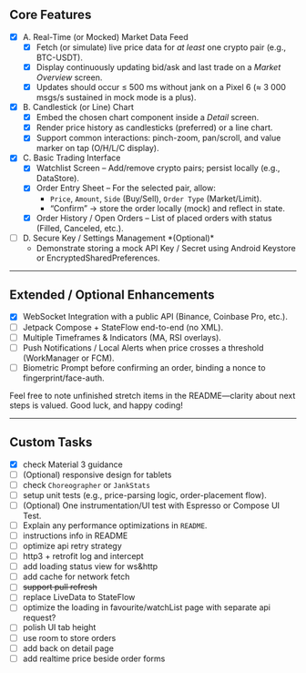 ## Core Features

- [x] A. Real-Time (or Mocked) Market Data Feed
  - [x] Fetch (or simulate) live price data for *at least* one crypto pair (e.g., BTC-USDT).
  - [x] Display continuously updating bid/ask and last trade on a *Market Overview* screen.
  - [x] Updates should occur ≤ 500 ms without jank on a Pixel 6 (≈ 3 000 msgs/s sustained in mock mode is a plus).
  
- [x] B. Candlestick (or Line) Chart
  - [x] Embed the chosen chart component inside a *Detail* screen.
  - [x] Render price history as candlesticks (preferred) or a line chart.
  - [x] Support common interactions: pinch-zoom, pan/scroll, and value marker on tap (O/H/L/C display).

- [x] C. Basic Trading Interface
  - [x] Watchlist Screen – Add/remove crypto pairs; persist locally (e.g., DataStore).
  - [x] Order Entry Sheet – For the selected pair, allow:
    - `Price`, `Amount`, `Side` (Buy/Sell), `Order Type` (Market/Limit).
    - “Confirm” → store the order locally (mock) and reflect in state.
  - [x] Order History / Open Orders – List of placed orders with status (Filled, Canceled, etc.).

- [ ] D. Secure Key / Settings Management \*(Optional)\*
  - Demonstrate storing a mock API Key / Secret using Android Keystore or EncryptedSharedPreferences.

------

## Extended / Optional Enhancements

- [x] WebSocket Integration with a public API (Binance, Coinbase Pro, etc.).
- [ ] Jetpack Compose + StateFlow end-to-end (no XML).
- [ ] Multiple Timeframes & Indicators (MA, RSI overlays).
- [ ] Push Notifications / Local Alerts when price crosses a threshold (WorkManager or FCM).
- [ ] Biometric Prompt before confirming an order, binding a nonce to fingerprint/face-auth.

Feel free to note unfinished stretch items in the README—clarity about next steps is valued. Good luck, and happy coding!

------

## Custom Tasks

- [x] check Material 3 guidance 
- [ ] (Optional) responsive design for tablets
- [ ] check `Choreographer` or `JankStats`
- [ ] setup unit tests (e.g., price-parsing logic, order-placement flow).
- [ ] (Optional) One instrumentation/UI test with Espresso or Compose UI Test.
- [ ] Explain any performance optimizations in `README`.
- [ ] instructions info in README 
- [ ] optimize api retry strategy
- [ ] http3 + retrofit log and intercept
- [ ] add loading status view for ws&http
- [ ] add cache for network fetch
- [ ] ~~support pull refresh~~
- [ ] replace LiveData to StateFlow
- [ ] optimize the loading in favourite/watchList page with separate api request?
- [ ] polish UI tab height
- [ ] use room to store orders
- [ ] add back on detail page
- [ ] add realtime price beside order forms